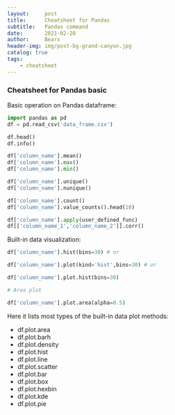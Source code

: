 ```yaml
---
layout:     post
title:      Cheatsheet for Pandas
subtitle:   Pandas command
date:       2021-02-20
author:     Bearx
header-img: img/post-bg-grand-canyon.jpg
catalog: true
tags:
    - cheatsheet
---
```


### Cheatsheet for Pandas basic

Basic operation on Pandas dataframe:
```python
import pandas as pd
df = pd.read_csv('data_frame.csv')

df.head()
df.info()

df['column_name'].mean()
df['column_name'].max()
df['column_name'].min()

df['column_name'].unique()
df['column_name'].nunique()

df['column_name'].count()
df['column_name'].value_counts().head(10)

df['column_name'].apply(user_defined_func)
df[['column_name_1','column_name_2']].corr()
```

Built-in data visualization:
```python
df['column_name'].hist(bins=30) # or

df['column_name'].plot(kind='hist',bins=30) # or

df['column_name'].plot.hist(bins=30)

# Area plot

df['column_name'].plot.area(alpha=0.5)
```

Here it lists most types of the built-in data plot methods:
- df.plot.area
- df.plot.barh
- df.plot.density
- df.plot.hist
- df.plot.line
- df.plot.scatter
- df.plot.bar
- df.plot.box
- df.plot.hexbin
- df.plot.kde
- df.plot.pie

